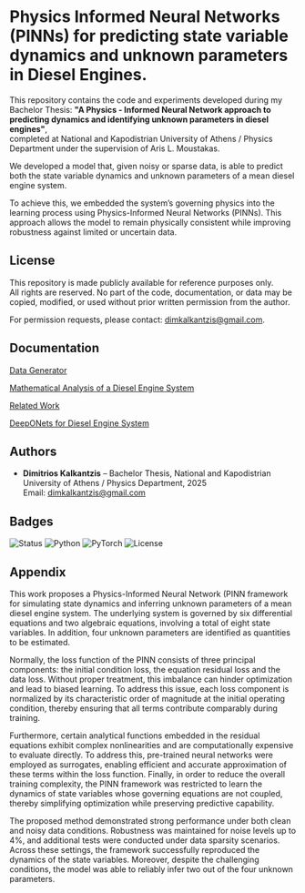 # Physics Informed Neural Networks (PINNs) for predicting state variable dynamics and unknown parameters in Diesel Engines.

This repository contains the code and experiments developed during my Bachelor Thesis:
**"A Physics - Informed Neural Network approach to predicting dynamics and identifying unknown parameters in diesel engines"**,  
completed at National and Kapodistrian University of Athens / Physics Department under the supervision of Aris L. Moustakas. 

We developed a model that, given noisy or sparse data, is able to predict both the state variable dynamics and unknown parameters of a mean diesel engine system.

To achieve this, we embedded the system’s governing physics into the learning process using Physics-Informed Neural Networks (PINNs). This approach allows the model to remain physically consistent while improving robustness against limited or uncertain data.



## License

This repository is made publicly available for reference purposes only.  
All rights are reserved. No part of the code, documentation, or data may be copied, modified, or used without prior written permission from the author.  

For permission requests, please contact: dimkalkantzis@gmail.com.


## Documentation

[Data Generator](http://www.fs.isy.liu.se/Software)

[Mathematical Analysis of a Diesel Engine System](https://www.researchgate.net/publication/258176907_Modelling_diesel_engines_with_a_variable-geometry_turbocharger_and_exhaust_gas_recirculation_by_optimization_of_model_parameters_for_capturing_non-linear_system_dynamics)

[Related Work](https://www.nature.com/articles/s41598-023-39989-4)

[DeepONets for Diesel Engine System](https://arxiv.org/abs/2304.00567)





## Authors

- **Dimitrios Kalkantzis** – Bachelor Thesis, National and Kapodistrian University of Athens / Physics Department, 2025  
  Email: dimkalkantzis@gmail.com


## Badges

![Status](https://img.shields.io/badge/status-research-lightgrey)
![Python](https://img.shields.io/badge/python-3.10+-blue)
![PyTorch](https://img.shields.io/badge/pytorch-2.0+-red)
![License](https://img.shields.io/badge/license-All%20Rights%20Reserved-orange)


## Appendix

This work proposes a Physics-Informed Neural Network (PINN framework for simulating state dynamics and inferring unknown parameters of a mean diesel engine system. The underlying system is governed by six differential equations and two algebraic equations, involving a total of eight state variables. In addition, four unknown parameters are identified as quantities to be estimated. 

Normally, the loss function of the PINN consists of three principal components: the initial condition loss, the equation residual loss and the data loss. Without proper treatment, this imbalance can hinder optimization and lead to biased learning. To address this issue, each loss component is normalized by its characteristic order of magnitude at the initial operating condition, thereby ensuring that all terms contribute comparably during training. 

Furthermore, certain analytical functions embedded in the residual equations exhibit complex nonlinearities and are computationally expensive to evaluate directly. To address this, pre-trained neural networks were employed as surrogates, enabling efficient and accurate approximation of these terms within the loss function. Finally, in order to reduce the overall training complexity, the PINN framework was restricted to learn the dynamics of state variables whose governing equations are not coupled, thereby simplifying optimization while preserving predictive capability.

The proposed method demonstrated strong performance under both clean and noisy data conditions. Robustness was maintained for noise levels up to 4%, and additional tests were conducted under data sparsity scenarios. Across these settings, the framework successfully reproduced the dynamics of the state variables. Moreover, despite the challenging conditions, the model was able to reliably infer two out of the four unknown parameters.

